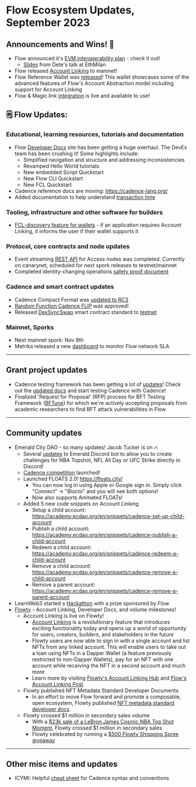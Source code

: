 # Flow Ecosystem Updates, September 2023

## Announcements and Wins! 🎉
* Flow announced it's [EVM interoperability plan](https://forum.onflow.org/t/evm-on-flow-beyond-solidity/5260) - check it out!
  * [Slides](https://docs.google.com/presentation/d/1_rHKDeMfU07HZldAk-vzwlWKABNeu9CGAdksHEwGlNk/edit#slide=id.g241b055a5c0_0_91) from Dete's talk at EthMilan
* Flow released [Account Linking](https://flow.com/post/account-linking-the-future-of-flow) to mainnet! 
* Flow Reference Wallet was [released](https://flow.com/post/flow-reference-wallet-unlocking-flows-potential-with-a-fully-open-source-reference-wallet-for-builders)! This wallet showcases some of the advanced features of Flow's Account Abstraction model including support for Account Linking
* Flow & Magic.link [integration](https://flow.com/post/flow-magic-integration) is live and available to use!

## 🗒 Flow Updates: 

### Educational, learning resources, tutorials and documentation
* Flow [Developer Docs](https://developers.flow.com/) site has been getting a huge overhaul. The DevEx team has been crushing it! Some highlights include:
  * Simplified navigation and structure and addressing inconsistencies 
  * Revamped Hello World tutorials
  * New embedded Script Quickstart
  *  New Flow CLI Quickstart
  *  New FCL Quickstart 
* Cadence reference docs are moving: https://cadence-lang.org/
* Added documentation to help understand [transaction time](https://developers.flow.com/build/advanced-concepts/transaction-time)

### Tooling, infrastructure and other software for builders
* [FCL-discovery feature for wallets](https://github.com/onflow/fcl-discovery/pull/161) - if an application requires Account Linking, it informs the user if their wallet supports it

### Protocol, core contracts and node updates
* Event streaming [REST API](https://github.com/onflow/flow-go/issues/4379) for Access nodes was completed. Currently on canarynet, scheduled for next spork releases to testnet/mainnet
* Completed identity-changing operations [safety proof document](https://www.notion.so/dapperlabs/Identity-Changing-Operations-610bb2d3b63f4d3dae12e405d3c5a097)

### Cadence and smart contract updates
* Cadence Compact Format was [updated to RC3](https://github.com/onflow/ccf/issues/4)
* [Random Function Cadence FLIP](https://github.com/onflow/flips/pull/120) was approved!
* Released [DexSyncSwap](https://forum.onflow.org/t/dex-standard-on-flow/4607) smart contract standard to [testnet](https://testnet.contractbrowser.com/A.1892acb0b380cc30.DexSyncSwap) 

### Mainnet, Sporks
* Next mainnet spork: Nov 8th
* Metrika released a new [dashboard](https://app.metrika.co/flow/dashboard/slas?tr=YTD) to monitor Flow network SLA

------------------------------------------

## Grant project updates
* Cadence testing framework has been getting a lot of [updates](https://forum.onflow.org/t/major-uplift-for-cadence-testing-framework/5232/4)! Check out the [updated docs](https://developers.flow.com/guides/smart-contracts/testing) and start testing Cadence with Cadence!
* Finalized 'Request for Proposal' (RFP) process for BFT Testing Framework ([BFTune](https://github.com/onflow/bftune)) for which we're actively accepting proposals from academic researchers to find BFT attack vulnerabilities in Flow

------------------------------------------
## Community updates 

* Emerald City DAO - so many updates! Jacob Tucker is on 🔥
  * Several [updates](https://docs.ecdao.org/products/emerald-bot/dapper-sports/nba-wnba-topshot) to Emerald Discord bot to allow you to create challenges for NBA Topshot, NFL All Day or UFC Strike directly in Discord!
  * [Cadence competition](https://flow.com/post/september-2023-cadence-competition) launched!
  * Launched FLOATS 2.0! https://floats.city/
    * You can now log in using Apple or Google sign in. Simply click "Connect" -> "Blocto" and you will see both options!
    * Now also supports Animated FLOATs!
  * Added 5 new code snippets on Account Linking
    * Setup a child account: https://academy.ecdao.org/en/snippets/cadence-set-up-child-account
    * Publish a child account: https://academy.ecdao.org/en/snippets/cadence-publish-a-child-account
    * Redeem a child account: https://academy.ecdao.org/en/snippets/cadence-redeem-a-child-account
    * Remove a child account: https://academy.ecdao.org/en/snippets/cadence-remove-a-child-account
    * Remove a parent account: https://academy.ecdao.org/en/snippets/cadence-remove-a-parent-account   
* LearnWeb3 started a [Hackathon](https://learnweb3.io/hackathons/decentralized-intelligence-season-1) with a prize sponsored by Flow
* [Flowty](https://www.flowty.io/) - Account Linking, Developer Docs, and volume milestones!
  * Account Linking is live on Flowty!
    * [Account Linking](https://docs.flowty.io/developer-docs/hybrid-custody) is a revolutionary feature that introduces exciting functionality today and opens up a world of opportunity for users, creators, builders, and stakeholders in the future
    * Flowty users are now able to sign in with a single account and list NFTs from any linked account. This will enable users to take out a loan using NFTs in a Dapper Wallet (a feature previously restricted to non-Dapper Wallets), pay for an NFT with one account while receiving the NFT in a second account and much more
    * Learn more by visiting [Flowty's Account Linking Hub](https://flowtyio.substack.com/p/account-linking-on-flowty?r=2lscjn&utm_campaign=post&utm_medium=web) and [Flow's Account Linking Post](https://flow.com/post/account-linking-the-future-of-flow)
  * Flowty published NFT Metadata Standard Developer Documents
    * In an effort to move Flow forward and promote a composable, open ecosystem, Flowty published [NFT metadata standard developer docs](https://docs.flowty.io/developer-docs/)
  * Flowty crossed $1 million in secondary sales volume
    * With a [$23k sale of a LeBron James Cosmic NBA Top Shot Moment](https://twitter.com/flowty_io/status/1709963736943857873?s=20), Flowty crossed $1 million in secondary sales
    * Flowty celebrated by running a [$500 Flowty Shopping Spree giveaway](https://twitter.com/flowty_io/status/1709997911407296938?s=20)

------------------------------------------
## Other misc items and updates
* ICYMI: Helpful [cheat sheet](https://gist.github.com/chasefleming/0d5e21606cf8c9a3d5584a0625544c29) for Cadence syntax and conventions
